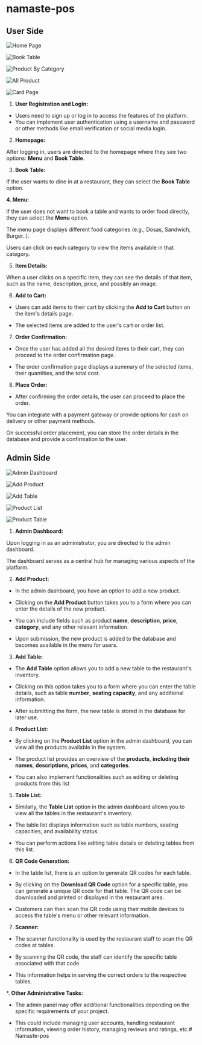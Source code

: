 # namaste-pos

## User Side

![Home Page](./images/screenshot-1.png)

![Book Table](./images/screenshot-2.png)

![Product By Category](./images/screenshot-3.png)

![All Product](./images/screenshot-4.png)

![Card Page](./images/screenshot-5.png)

1. **User Registration and Login:**

* Users need to sign up or log in to access the features of the platform.
* You can implement user authentication using a username and password or other methods like email verification or social media login.

2. **Homepage:**

After logging in, users are directed to the homepage where they see two options: **Menu** and **Book Table**.

3. **Book Table:**

If the user wants to dine in at a restaurant, they can select the **Book Table** option.

**4. Menu:**

If the user does not want to book a table and wants to order food directly, they can select the **Menu** option.

The menu page displays different food categories (e.g., Dosas, Sandwich, Burger..).

Users can click on each category to view the items available in that category.

5. **Item Details:**

When a user clicks on a specific item, they can see the details of that item, such as the name, description, price, and possibly an image.

6. **Add to Cart:**

* Users can add items to their cart by clicking the **Add to Cart** button on the item's details page.

* The selected items are added to the user's cart or order list.

7. **Order Confirmation:**

* Once the user has added all the desired items to their cart, they can proceed to the order confirmation page.

* The order confirmation page displays a summary of the selected items, their quantities, and the total cost.

8. **Place Order:**

* After confirming the order details, the user can proceed to place the order.

You can integrate with a payment gateway or provide options for cash on delivery or other payment methods.

On successful order placement, you can store the order details in the database and provide a confirmation to the user.

## Admin Side 

![Admin Dashboard](./images/sscreenshot-6.png)

![Add Product](./images/screenshot-7.png)

![Add Table](./images/screenshot-8.png)

![Product List](./images/screenshot-9.png)

![Product Table](./images/screenshot-10.png)

1. **Admin Dashboard:**

Upon logging in as an administrator, you are directed to the admin dashboard.

The dashboard serves as a central hub for managing various aspects of the platform.

2. **Add Product:**

* In the admin dashboard, you have an option to add a new product.

* Clicking on the **Add Product** button takes you to a form where you can enter the details of the new product.

* You can include fields such as product **name**, **description**, **price**, **category**, and any other relevant information.

* Upon submission, the new product is added to the database and becomes available in the menu for users.

3. **Add Table:**

* The **Add Table** option allows you to add a new table to the restaurant's inventory.

* Clicking on this option takes you to a form where you can enter the table details, such as table **number**, **seating capacity**, and any additional information.

* After submitting the form, the new table is stored in the database for later use.

4. **Product List:**

* By clicking on the **Product List** option in the admin dashboard, you can view all the products available in the system.

* The product list provides an overview of the **products**, **including their names**, **descriptions**, **prices**, and **categories**.

* You can also implement functionalities such as editing or deleting products from this list

5. **Table List:**

* Similarly, the **Table List** option in the admin dashboard allows you to view all the tables in the restaurant's inventory.

* The table list displays information such as table numbers, seating capacities, and availability status.

* You can perform actions like editing table details or deleting tables from this list.

6. **QR Code Generation:**

* In the table list, there is an option to generate QR codes for each table.

* By clicking on the **Download QR Code** option for a specific table, you can generate a unique QR code for that table.
The QR code can be downloaded and printed or displayed in the restaurant area.

* Customers can then scan the QR code using their mobile devices to access the table's menu or other relevant information.

7. **Scanner:**

* The scanner functionality is used by the restaurant staff to scan the QR codes at tables.

* By scanning the QR code, the staff can identify the specific table associated with that code.

* This information helps in serving the correct orders to the respective tables.

*. **Other Administrative Tasks:**

* The admin panel may offer additional functionalities depending on the specific requirements of your project.

* This could include managing user accounts, handling restaurant information, viewing order history, managing reviews and ratings, etc.#   N a m a s t e - p o s  
 